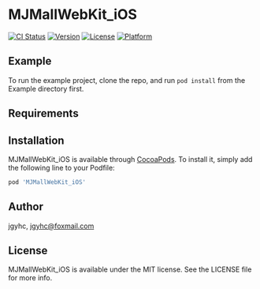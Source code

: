 # MJMallWebKit_iOS

[![CI Status](https://img.shields.io/travis/jgyhc/MJMallWebKit_iOS.svg?style=flat)](https://travis-ci.org/jgyhc/MJMallWebKit_iOS)
[![Version](https://img.shields.io/cocoapods/v/MJMallWebKit_iOS.svg?style=flat)](https://cocoapods.org/pods/MJMallWebKit_iOS)
[![License](https://img.shields.io/cocoapods/l/MJMallWebKit_iOS.svg?style=flat)](https://cocoapods.org/pods/MJMallWebKit_iOS)
[![Platform](https://img.shields.io/cocoapods/p/MJMallWebKit_iOS.svg?style=flat)](https://cocoapods.org/pods/MJMallWebKit_iOS)

## Example

To run the example project, clone the repo, and run `pod install` from the Example directory first.

## Requirements

## Installation

MJMallWebKit_iOS is available through [CocoaPods](https://cocoapods.org). To install
it, simply add the following line to your Podfile:

```ruby
pod 'MJMallWebKit_iOS'
```

## Author

jgyhc, jgyhc@foxmail.com

## License

MJMallWebKit_iOS is available under the MIT license. See the LICENSE file for more info.
